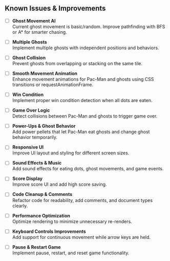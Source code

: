 ## Known Issues & Improvements

- [ ] **Ghost Movement AI**  
  Current ghost movement is basic/random. Improve pathfinding with BFS or A* for smarter chasing.

- [ ] **Multiple Ghosts**  
  Implement multiple ghosts with independent positions and behaviors.

- [ ] **Ghost Collision**  
  Prevent ghosts from overlapping or stacking on the same tile.

- [ ] **Smooth Movement Animation**  
  Enhance movement animations for Pac-Man and ghosts using CSS transitions or requestAnimationFrame.

- [ ] **Win Condition**  
  Implement proper win condition detection when all dots are eaten.

- [ ] **Game Over Logic**  
  Detect collisions between Pac-Man and ghosts to trigger game over.

- [ ] **Power-Ups & Ghost Behavior**  
  Add power pellets that let Pac-Man eat ghosts and change ghost behavior temporarily.

- [ ] **Responsive UI**  
  Improve UI layout and styling for different screen sizes.

- [ ] **Sound Effects & Music**  
  Add sound effects for eating dots, ghost movements, and game events.

- [ ] **Score Display**  
  Improve score UI and add high score saving.

- [ ] **Code Cleanup & Comments**  
  Refactor code for readability, add comments, and document types clearly.

- [ ] **Performance Optimization**  
  Optimize rendering to minimize unnecessary re-renders.

- [ ] **Keyboard Controls Improvements**  
  Add support for continuous movement while arrow keys are held.

- [ ] **Pause & Restart Game**  
  Implement pause, restart, and reset game functionality.

